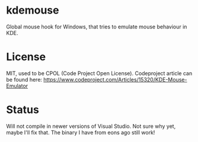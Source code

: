 # kdemouse
Global mouse hook for Windows, that tries to emulate mouse behaviour in KDE.

# License
MIT, used to be CPOL (Code Project Open License). Codeproject article can be found here: https://www.codeproject.com/Articles/15320/KDE-Mouse-Emulator

# Status
Will not compile in newer versions of Visual Studio. Not sure why yet, maybe I'll fix that. The binary I have from eons ago still work!
